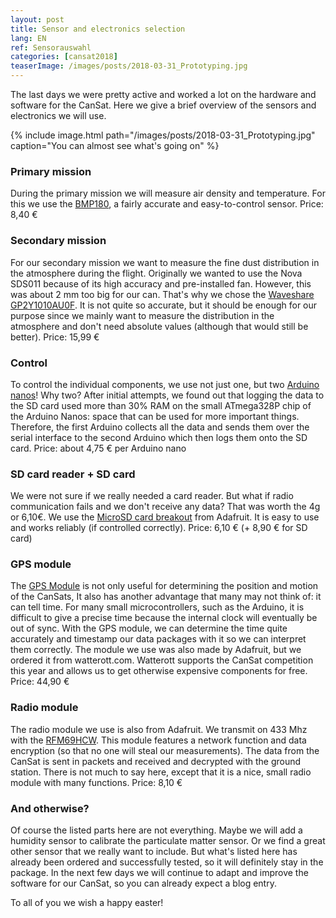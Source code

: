 ```yaml
---
layout: post
title: Sensor and electronics selection
lang: EN
ref: Sensorauswahl
categories: [cansat2018]
teaserImage: /images/posts/2018-03-31_Prototyping.jpg
---
```


The last days we were pretty active and 
worked a lot on the hardware and software for the CanSat. Here we give
a brief overview of the sensors and electronics we will use.

{% include image.html path="/images/posts/2018-03-31_Prototyping.jpg" caption="You can almost see what's going on" %}

### Primary mission
During the primary mission we will measure air density and temperature.
For this we use the [BMP180](https://www.amazon.de/kwmobile-airpressure-digital-Barometric-Raspberry/dp/B01M0LU3KF/),
a fairly accurate and easy-to-control sensor.
Price: 8,40 €


### Secondary mission
For our secondary mission we want to measure the fine dust distribution in the atmosphere during the flight.
Originally we wanted to use the Nova SDS011 because of its high accuracy and pre-installed fan.
However, this was about 2 mm too big for our can.
That's why we chose the [Waveshare GP2Y1010AU0F](https://www.amazon.de/Waveshare-Dust-Sensor-GP2Y1010AU0F-Conditioner/dp/B00T2T7FUS/). It is not quite so accurate, but it should be enough for our purpose 
since we mainly want to measure the distribution in the atmosphere and don't need absolute values (although that would still be better).
Price: 15,99 €


### Control
To control the individual components, we use not just one, but two [Arduino nanos](https://www.amazon.de/gp/product/B0713ZRJLC/)!
Why two? After initial attempts, we found out that logging the data to the SD card used more than
30% RAM on the small ATmega328P chip of the Arduino Nanos: space that can be used for more important things.
Therefore, the first Arduino collects all the data and sends them over the serial interface to the
second Arduino which then logs them onto the SD card.
Price: about 4,75 € per Arduino nano


### SD card reader + SD card
We were not sure if we really needed a card reader. But what if radio communication fails and
we don't receive any data? That was worth the 4g or 6,10€. We use the [MicroSD card breakout](https://www.adafruit.com/product/254)
from Adafruit. It is easy to use and works reliably (if controlled correctly).
Price: 6,10 € (+ 8,90 € for SD card)


### GPS module
The [GPS Module](http://www.watterott.com/Adata/Adafruit-Ultimate-GPS-Breakout-66-channel) is not only useful for determining the position and motion of the CanSats,
It also has another advantage that many may not think of: it can tell time.
For many small microcontrollers, such as the Arduino, it is difficult to give a precise time because the internal clock will eventually be out of sync.
With the GPS module, we can determine the time quite accurately and timestamp our data packages with it
so we can interpret them correctly.
The module we use was also made by Adafruit, but we ordered it from watterott.com.
Watterott supports the CanSat competition this year and allows us to get otherwise expensive components for free.
Price: 44,90 €


### Radio module
The radio module we use is also from Adafruit. We transmit on 433 Mhz with the [RFM69HCW](https://www.adafruit.com/product/3071). This module features
a network function and data encryption (so that no one will steal our measurements). The data from the CanSat is
sent in packets and received and decrypted with the ground station. There is not much to say here, except
that it is a nice, small radio module with many functions.
Price: 8,10 €


### And otherwise?
Of course the listed parts here are not everything. Maybe we will add a humidity sensor 
to calibrate the particulate matter sensor. Or we find a great other sensor that we really want to include.
But what's listed here has already been ordered and successfully tested, so it will definitely stay in the package.
In the next few days we will continue to adapt and improve the software for our CanSat, so you can already expect a blog entry.

To all of you we wish a happy easter!
